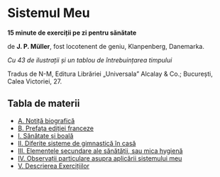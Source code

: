 # Sistemul Meu

__15 minute de exerciții pe zi pentru sănătate__

de __J. P. Müller__, fost locotenent de geniu, Klanpenberg, Danemarka.

_Cu 43 de ilustrații și un tablou de întrebuințarea timpului_

Tradus de N-M, Editura Librăriei „Universala” Alcalay & Co.; București, Calea Victoriei, 27.

## Tabla de materii

* [A. Notiță biografică](./capitole/00-01-notita-biografica.md)
* [B. Prefața ediției franceze](./capitole/00-02-prefata-editiei-franceze.md)
* [I. Sănătate și boală](./capitole/01-sanatate-si-boala.md)
* [II. Diferite sisteme de gimnastică în casă](./capitole/02-diferite-sisteme.md)
* [III. Elementele secundare ale sănătății, sau mica hygienă](./capitole/03-elemente-secundare.md)
* [IV. Observații particulare asupra aplicării sistemului meu](./capitole/04-observatii-particulare)
* [V. Descrierea Exercițiilor](./capitole/05-descrierea-exercițiilor.md)